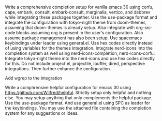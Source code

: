 Write a comprehensive completion setup for vanilla emacs 30 using corfu, cape, embark, consult, embark-consult, marginalia, vertico, and dabbrev while integrating these packages together. Use the use-package format and integrate the configuration with tokyo-night theme from doom-themes, assuming that doom-themes is already setup. Also integrate with org-src-code blocks assuming org is present in the user's configuration. Also assume package management has also been setup.  Use spacemacs keybindings under leader using general.el. Use  hex codes directly instead of using variables for the themes integration. Integrate nerd-icons into the completion system as well using nerd-icons-completion, nerd-icons-corfu. Integrate tokyo-night theme into the nerd-icons and use hex codes directly for this. Do not include project.el, projectile, ibuffer, dired, perspective integrations. Then further enhance the configuration. 



Add wgrep to the integration

Write a comphrensive helpful  configuration for emacs 30 using https://github.com/Wilfred/helpful. Strictly setup only helpful and nothing else. You may setup anything that only complements the helpful package. Use the use-package format. And use general.el using SPC as leader for the keybindings. You may use the attached file containing the completion system for any suggestions or ideas.
